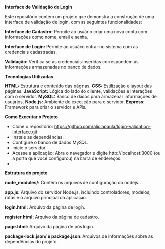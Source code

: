 **Interface de Validação de Login**

Este repositório contém um projeto que demonstra a construção de uma interface de validação de login, com as seguintes funcionalidades:

**Interface de Cadastro:** Permite ao usuário criar uma nova conta com informações como nome, email e senha.

**Interface de Login:** Permite ao usuário entrar no sistema com as credenciais cadastradas.

**Validação:** Verifica se as credenciais inseridas correspondem às informações armazenadas no banco de dados.

**Tecnologias Utilizadas**

**HTML:** Estrutura e conteúdo das páginas.
**CSS:** Estilização e layout das páginas.
**JavaScript:** Lógica do lado do cliente, validações e interações com o servidor.
**MySQL:** Banco de dados para armazenar informações de usuários.
**Node.js:** Ambiente de execução para o servidor.
**Express:** Framework para criar o servidor e APIs.

**Como Executar o Projeto**
- Clone o repositório: https://github.com/aliciapaula/login-validation-interface.git
- Instale as dependências.
- Configure o banco de dados MySQL.
- Inicie o servidor.
- Acesse a aplicação: Abra o navegador e digite http://localhost:3000 (ou a porta que você configurou) na barra de endereços.
- 
**Estrutura do projeto**

**node_modules/:** Contém os arquivos de configuração do nodejs.

**app.js:** Arquivo do servidor Node.js, incluindo controladores, modelos, rotas e o arquivo principal da aplicação.

**login.html:** Arquivo da página de login.

**register.html:** Arquivo da página de cadastro.

**page.html:** Arquivo da página de pós login.

**package-lock.json/ e package.json:** Arquivos de informações sobre as dependências do projeto.
